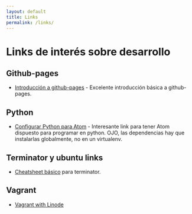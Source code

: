 ```yaml
---
layout: default
title: Links
permalink: /links/
---
```


# Links de interés sobre desarrollo

## Github-pages
* [Introducción a github-pages](http://jmcglone.com/guides/github-pages/) - Excelente introducción básica a github-pages.

## Python
* [Configurar Python para Atom](http://www.marinamele.com/install-and-configure-atom-editor-for-python) - Interesante link para tener Atom dispuesto para
programar en python. OJO, las dependencias hay que instalarlas globalmente, no en un virtualenv.

## Terminator y ubuntu links
* [Cheatsheet básico](http://www.knuckleheadtech.com/terminator-cheat-sheet/) para terminator.

## Vagrant
* [Vagrant with Linode](https://www.linode.com/docs/applications/configuration-management/vagrant-linode-environments)
